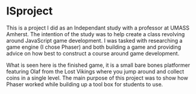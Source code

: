 # ISproject

This is a project I did as an Independant study with a professor at UMASS Amherst. The intention of the study was to help create a class revolving around JavaScript game development. I was tasked with researching a game engine (I chose Phaser) and both building a game and providing advice on how best to construct a course around game development.

What is seen here is the finished game, it is a small bare bones platformer featuring Olaf from the Lost Vikings where you jump around and collect coins in a single level. The main purpose of this project was to show how Phaser worked while building up a tool box for students to use.
